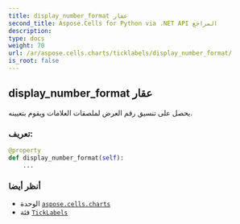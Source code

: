 ```yaml
---
title: display_number_format عقار
second_title: Aspose.Cells for Python via .NET API المراجع
description:
type: docs
weight: 70
url: /ar/aspose.cells.charts/ticklabels/display_number_format/
is_root: false
---
```

##  display_number_format عقار

يحصل على تنسيق رقم العرض لملصقات العلامات ويقوم بتعيينه.
###  تعريف:
```python
@property
def display_number_format(self):
    ...
```

###  أنظر أيضا
* الوحدة [`aspose.cells.charts`](../../)
* فئة [`TickLabels`](/cells/python-net/ar/aspose.cells.charts/ticklabels)
